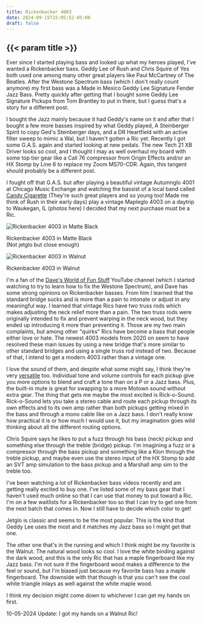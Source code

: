 ```yaml
---
title: Rickenbacker 4003
date: 2024-09-15T15:05:52-05:00
draft: false
---
```


## {{< param title >}}

<section>
Ever since I started playing bass and looked up what my heroes played, I've wanted a Rickenbacker bass. Geddy Lee of Rush and Chris Squire of Yes both used one among many other great players like Paul McCartney of The Beatles.
After the Westone Spectrum bass (which I don't really count anymore) my first bass was a Made in Mexico Geddy Lee Signature Fender Jazz Bass. Pretty quickly after getting that I bought some Geddy Lee Signature Pickups from Tom Brantley to put in there, but I guess that's a story for a different post.

I bought the Jazz mainly because it had Geddy's name on it and after that I bought a few more basses inspired by what Geddy played, A Steinberger Spirit to copy Ged's Steinberger days, and a DR Heartfield with an active filter sweep to mimic a Wal, but I haven't gotten a Ric yet.
Recently I got some G.A.S. again and started looking at new pedals. The new Tech 21 XB Driver looks so cool, and I thought I may as well overhaul my board with some top tier gear like a Cali 76 compressor from Origin Effects and/or an HX Stomp by Line 6 to replace my Zoom MS70-CDR. Again, this tangent should probably be a different post.

I fought off that G.A.S. but after playing a beautiful vintage Autumnglo 4001 at Chicago Music Exchange and watching the bassist of a local band called <a href="https://www.instagram.com/candycigaretteband/">Candy Cigarette</a> (They're such great players and so young too! Made me think of Rush in their early days) play a vintage Mapleglo 4003 on a daytrip to Waukegan, IL (photos here) I decided that my next purchase must be a Ric.

<section class="flexbox-container float-right">
  <section class="frame">
    <img src="/music/4003_matte.jpg" alt="Rickenbacker 4003 in Matte Black">
    <p>Rickenbacker 4003 in Matte Black</br>(Not jetglo but close enough)</p>
  </section>
  <section class="frame">
    <img src="/music/4003w.jpg" alt="Rickenbacker 4003 in Walnut">
    <p>Rickenbacker 4003 in Walnut</p>
  </section>
</section>

I'm a fan of the <a href="https://www.youtube.com/@DavesWorldofFunStuff">Dave's World of Fun Stuff</a>  YouTube channel (which I started watching to try to learn how to fix the Westone Spectrum), and Dave has some strong opinions on Rickenbacker basses. From him I learned that the standard bridge sucks and is more than a pain to intonate or adjust in any meaningful way. I learned that vintage Rics have two truss rods which makes adjusting the neck relief more than a pain. The two truss rods were originally intended to fix and prevent warping in the neck wood, but they ended up introducing it more than preventing it. Those are my two main complaints, but among other "quirks" Rics have become a bass that people either love or hate.
The newest 4003 models from 2020 on seem to have resolved these main issues by using a new bridge that's more similar to other standard bridges and using a single truss rod instead of two. Because of that, I intend to get a modern 4003 rather than a vintage one.

I love the sound of them, and despite what some might say, I think they're very <a href="https://youtu.be/9PErW8B5DIo">versatile</a> too. Individual tone and volume controls for each pickup give you more options to blend and craft a tone than on a P or a Jazz bass. Plus, the built-in mute is great for swapping to a more Motown sound without extra gear. The thing that gets me maybe the most excited is Rick-o-Sound.
Rick-o-Sound lets you take a stereo cable and route each pickup through its own effects and to its own amp rather than both pickups getting mixed in the bass and through a mono cable like on a Jazz bass. I don't really know how practical it is or how much I would use it, but my imagination goes wild thinking about all the different routing options.

Chris Squire says he likes to put a fuzz through his bass (neck) pickup and something else through the treble (bridge) pickup. I'm imagining a fuzz or a compressor through the bass pickup and something like a Klon through the treble pickup, and maybe even use the stereo input of the HX Stomp to add an SVT amp simulation to the bass pickup and a Marshall amp sim to the treble too.

I've been watching a lot of Rickenbacker bass videos recently and am getting really excited to buy one. I've listed some of my bass gear that I haven't used much online so that I can use that money to put toward a Ric. I'm on a few waitlists for a Rickenbacker too so that I can try to get one from the next batch that comes in. Now I still have to decide which color to get!

Jetglo is classic and seems to be the most popular. This is the kind that Geddy Lee uses the most and it matches my Jazz bass so I might get that one.

The other one that's in the running and which I think might be my favorite is the Walnut. The natural wood looks so cool. I love the white binding against the dark wood, and this is the only Ric that has a maple fingerboard like my Jazz bass. I'm not sure if the fingerboard wood makes a difference to the feel or sound, but I'm biased just because my favorite bass has a maple fingerboard. The downside with that though is that you can't see the cool white triangle inlays as well against the white maple wood.

I think my decision might come down to whichever I can get my hands on first.

10-05-2024 Update:
I got my hands on a Walnut Ric!
</section>
